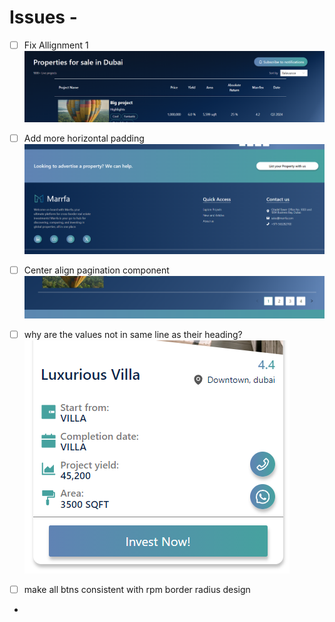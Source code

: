 # Issues - 

- [ ] Fix Allignment 1
![property table and header]({57205988-3F78-4C7C-A5AB-39B5A8363429}.png)

- [ ] Add more horizontal padding
![footer]({41600315-AA1D-4E80-AF3A-49464F670EC2}.png)

- [ ] Center align pagination component
![pagination]({D82B6F69-D847-4B0F-9D92-A7C461EECC68}.png)

- [ ] why are the values not in same line as their heading?
![cards]({32B5578A-0118-47C6-965E-0F748DBF1B33}.png)

- [ ] make all btns consistent with rpm border radius design
- 